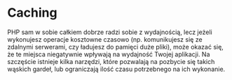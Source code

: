# Caching

PHP sam w sobie całkiem dobrze radzi sobie z wydajnością, lecz jeżeli wykonujesz operacje kosztowne czasowo (np.
komunikujesz się ze zdalnymi serwerami, czy ładujesz do pamięci duże pliki), może okazać się, że te miejsca niegatywnie
wpływają na wydajność Twojej aplikacji. Na szczęście istnieje kilka narzędzi, które pozwalają na pozbycie się takich
wąskich gardeł, lub ograniczają ilość czasu potrzebnego na ich wykonanie.

